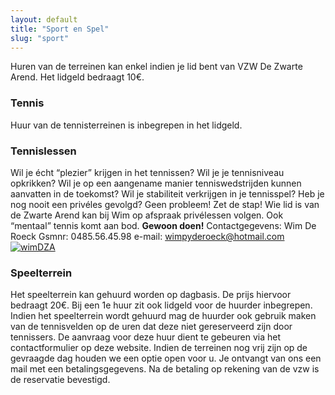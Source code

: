 ```yaml
---
layout: default
title: "Sport en Spel"
slug: "sport"
---
```


  Huren van de terreinen kan enkel indien je lid bent van VZW De Zwarte Arend. Het lidgeld bedraagt 10€. 

### Tennis

Huur van de tennisterreinen is inbegrepen in het lidgeld. <!--Reservaties kunnen gemaakt worden via deze website. Indien je geen reservatie op voorhand hebt gemaakt op de website maar ter plaatse komt en vaststelt dat de terreinen vrij zijn kan je ook tennissen mits SMS met naam, terrein en aanvangsuur naar 0474 703 223.-->

### Tennislessen

Wil je écht “plezier” krijgen in het tennissen? Wil je je tennisniveau opkrikken? Wil je op een aangename manier tenniswedstrijden kunnen aanvatten in de toekomst? Wil je stabiliteit verkrijgen in je tennisspel? Heb je nog nooit een privéles gevolgd? Geen probleem! Zet de stap! Wie lid is van de Zwarte Arend kan bij Wim op afspraak privélessen volgen. Ook “mentaal” tennis komt aan bod. **Gewoon doen!** Contactgegevens: Wim De Roeck Gsmnr: 0485.56.45.98 e-mail: [wimpyderoeck@hotmail.com](mailto:wimpyderoeck@hotmail.com)   [![wimDZA](http://zwartearend.local/content/uploads/2014/02/wimDZA.png)](mailto:wimpyderoeck@hotmail.com)  

### Speelterrein

Het speelterrein kan gehuurd worden op dagbasis. De prijs hiervoor bedraagt 20€. Bij een 1e huur zit ook lidgeld voor de huurder inbegrepen. Indien het speelterrein wordt gehuurd mag de huurder ook gebruik maken van de tennisvelden op de uren dat deze niet gereserveerd zijn door tennissers. De aanvraag voor deze huur dient te gebeuren via het contactformulier op deze website. Indien de terreinen nog vrij zijn op de gevraagde dag houden we een optie open voor u. Je ontvangt van ons een mail met een betalingsgegevens. Na de betaling op rekening van de vzw is de reservatie bevestigd.

